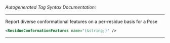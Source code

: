 _Autogenerated Tag Syntax Documentation:_

---
Report diverse conformational features on a per-residue basis for a Pose

```xml
<ResidueConformationFeatures name="(&string;)" />
```



---
